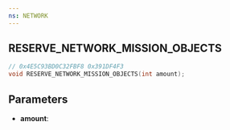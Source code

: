 ```yaml
---
ns: NETWORK
---
```

## RESERVE_NETWORK_MISSION_OBJECTS

```c
// 0x4E5C93BD0C32FBF8 0x391DF4F3
void RESERVE_NETWORK_MISSION_OBJECTS(int amount);
```


## Parameters
* **amount**: 

